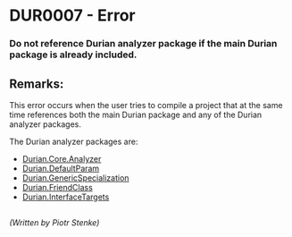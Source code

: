 # DUR0007 - Error
### Do not reference Durian analyzer package if the main Durian package is already included.

## Remarks:

This error occurs when the user tries to compile a project that at the same time references both the main Durian package and any of the Durian analyzer packages.

The Durian analyzer packages are:

 - [Durian.Core.Analyzer](../../src/Durian.Core.Analyzer/README.md)
 - [Durian.DefaultParam](../../src/Durian.DefaultParam/README.md)
 - [Durian.GenericSpecialization](../../src/Durian.GenericSpecialization/README.md)
 - [Durian.FriendClass](../../src/Durian.FriendClass/README.md)
 - [Durian.InterfaceTargets](../../src/Durian.InterfaceTargets/README.md)

##

*\(Written by Piotr Stenke\)*